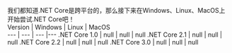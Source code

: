 我们都知道.NET Core是跨平台的，那么接下来在Windows、Linux、MacOS上开始尝试.NET Core吧！  
 Version | Windows | Linux | MacOS  
 --- | --- | --- |---
 .NET Core 1.0 | null | null | null
 .NET Core 2.1 | null | null | null
 .NET Core 2.2 | null | null | null
 .NET Core 3.0 | null | null | null


